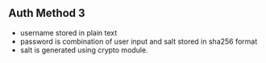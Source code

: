 ## Auth Method 3

+ username stored in plain text
+ password is combination of user input and salt stored in sha256 format
+ salt is generated using crypto module.
